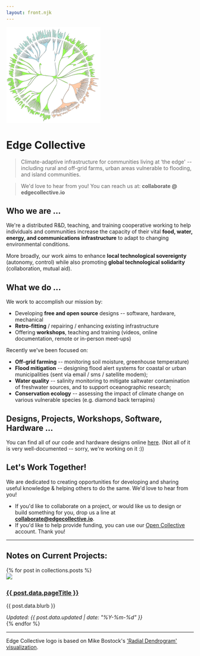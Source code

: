 ```yaml
---
layout: front.njk
---
```


<!--<img src="/img/edge_medium.png" id="profile_pic"/>-->

<div id='intro'>
<img src="/img/edge_flower_medium.png">

<h1> Edge Collective </h1>

> Climate-adaptive infrastructure for communities living at ‘the edge' -- including rural and off-grid farms, urban areas vulnerable to flooding, and island communities.

<!-- <p><a href="http://edgecollective.io">edgecollective.io</a> | contact us at: collaborate @ edgecollective.io</p>-->

> We'd love to hear from you!  You can reach us at: **collaborate @ edgecollective.io**

<h2> Who we are ... </h2>

We're a distributed R&D, teaching, and training cooperative working to help individuals and communities increase the capacity of their vital <b>food, water, energy, and communications infrastructure</b> to adapt to changing environmental conditions. 

More broadly, our work aims to enhance **local technological sovereignty** (autonomy, control) while also promoting **global technological solidarity** (collaboration, mutual aid).  

<h2> What we do ...</h2>

We work to accomplish our mission by:


- Developing <b>free and open source</b> designs -- software, hardware, mechanical
- **Retro-fitting** / repairing / enhancing existing infrastructure 
- Offering **workshops**, teaching and training (videos, online documentation, remote or in-person meet-ups)



<p> Recently we've been focused on:</p> 

- **Off-grid farming** -- monitoring soil moisture, greenhouse temperature)
- **Flood mitigation** -- designing flood alert systems for coastal or urban municipalities (sent via email / sms / satellite modem);
- **Water quality** -- salinity monitoring to mitigate saltwater contamination of freshwater sources, and to support oceanographic research;
- **Conservation ecology** -- assessing the impact of climate change on various vulnerable species (e.g. diamond back terrapins)

<h2> Designs, Projects, Workshops, Software, Hardware ... </h2>

You can find all of our code and hardware designs online [here](https://github.com/edgecollective). (Not all of it is very well-documented -- sorry, we're working on it :))


<h2>Let's Work Together!</h2>

We are dedicated to creating opportunities for developing and sharing useful knowledge & helping others to do the same. We'd love to hear from you!
<!--- If you'd like to help provide funding, you can <a href="/support">click here</a> to support our work. Thank you! -->
- If you'd like to collaborate on a project, or would like us to design or build something for you, drop us a line at **collaborate@edgecollective.io**.
- If you'd like to help provide funding, you can use our <a href="/support">Open Collective</a> account. Thank you!

<!--
<p>Funding goals: </p>

<ul>
	<b>Part-time developer</b> -- $3000 per month or less <b>CURRENT STATUS</b>
	<b>Full-time developer</b> -- $3,000 per month
</ul>
-->

</div>

-----

<h2> Notes on Current Projects:</h2>
<div class="posts-area">
{% for post in collections.posts %}
  <div class="post">
    <div class="post-contents">
      <div class="image">
        <a href="{{ post.url }}">
          <img src="{{ post.data.image }}"/>
        </a>
      </div>
      <div class="text">
        <h3><a href="{{ post.url }}">{{ post.data.pageTitle }}</a></h3>
        <p>{{ post.data.blurb }}</p>
        <em>Updated: {{ post.data.updated | date: "%Y-%m-%d" }}</em>
      </div>
    </div>
  </div>
{% endfor %}
</div>

-----

Edge Collective logo is based on Mike Bostock's ['Radial Dendrogram' visualization](https://observablehq.com/@d3/radial-dendrogram).